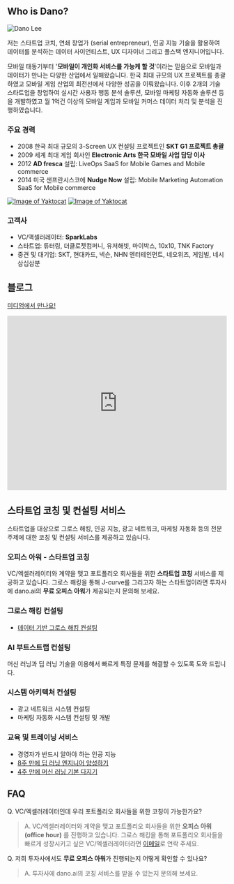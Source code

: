 ## Who is Dano? 

![Dano Lee](https://d2a08gotq8viav.cloudfront.net/web-pages/images/SKT+Cloud+Inspire2013+Dano+1200x800.jpg)

저는 스타트업 코치, 연쇄 창업가 (serial entrepreneur), 인공 지능 기술을 활용하여 데이터를 분석하는 데이터 사이언티스트, UX 디자이너 그리고 풀스택 엔지니어입니다.

모바일 태동기부터 '**모바일이 개인화 서비스를 가능케 할 것**'이라는 믿음으로 모바일과 데이터가 만나는 다양한 산업에서 일해왔습니다. 한국 최대 규모의 UX 프로젝트를 총괄하였고 모바일 게임 산업의 최전선에서 다양한 성공을 이뤄왔습니다. 이후 2개의 기술 스타트업을 창업하여 실시간 사용자 행동 분석 솔루션, 모바일 마케팅 자동화 솔루션 등을 개발하였고 월 1억건 이상의 모바일 게임과 모바일 커머스 데이터 처리 및 분석을 진행하였습니다. 

### 주요 경력
- 2008 한국 최대 규모의 3-Screen UX 컨설팅 프로젝트인 **SKT G1 프로젝트 총괄**
- 2009 세계 최대 게임 회사인 **Electronic Arts 한국 모바일 사업 담당 이사**
- 2012 **AD fresca** 설립: LiveOps SaaS for Mobile Games and Mobile commerce
- 2014 미국 샌프란시스코에 **Nudge Now** 설립: Mobile Marketing Automation SaaS for Mobile commerce

[![Image of Yaktocat](https://d2a08gotq8viav.cloudfront.net/web-pages/icons/linkedin-button.png)](https://www.linkedin.com/in/danolee/) [![Image of Yaktocat](https://d2a08gotq8viav.cloudfront.net/web-pages/icons/email-button.png)](mailto:dano@dano.ai)

### 고객사
- VC/액셀러레이터: **SparkLabs**
- 스타트업: 튜터링, 더클로젯컴퍼니, 유저해빗, 마이박스, 10x10, TNK Factory
- 중견 및 대기업: SKT, 현대카드, 넥슨, NHN 엔터테인먼트, 네오위즈, 게임빌, 네시삼십삼분

## 블로그
[미디엄에서 만나요!](https://medium.com/@dano.ai/)

<iframe src="https://upscri.be/be962c?as_embed" height="400" frameborder="0" style="width:100%;max-width:800px;margin:0 auto;"></iframe>

## 스타트업 코칭 및 컨설팅 서비스
스타트업을 대상으로 그로스 해킹, 인공 지능, 광고 네트워크, 마케팅 자동화 등의 전문 주제에 대한 코칭 및 컨설팅 서비스를 제공하고 있습니다.

### 오피스 아워 - 스타트업 코칭
VC/엑셀러레이터와 계약을 맺고 포트폴리오 회사들을 위한 **스타트업 코칭** 서비스를 제공하고 있습니다. 그로스 해킹을 통해 J-curve를 그리고자 하는 스타트업이라면 투자사에 dano.ai의 **무료 오피스 아워**가 제공되는지 문의해 보세요.

### 그로스 해킹 컨설팅
- [데이터 기반 그로스 해킹 컨설팅](http://growth-hacking.dano.ai)

### AI 부트스트랩 컨설팅
머신 러닝과 딥 러닝 기술을 이용해서 빠르게 특정 문제를 해결할 수 있도록 도와 드립니다.

### 시스템 아키텍처 컨설팅
- 광고 네트워크 시스템 컨설팅
- 마케팅 자동화 시스템 컨설팅 및 개발

### 교육 및 트레이닝 서비스
- 경영자가 반드시 알아야 하는 인공 지능
- [8주 만에 딥 러닝 엔지니어 양성하기](http://8wk-dl.dano.ai/)
- [4주 만에 머신 러닝 기본 다지기](https://www.facebook.com/284383412065350)

## FAQ
Q. VC/엑셀러레이터인데 우리 포트폴리오 회사들을 위한 코칭이 가능한가요?
> A. VC/엑셀러레이터와 계약을 맺고 포트폴리오 회사들을 위한 **오피스 아워 (office hour)** 를 진행하고 있습니다. 그로스 해킹을 통해 포트폴리오 회사들을 빠르게 성장시키고 싶은 VC/엑셀러레이터라면 [이메일](mailto:dano@dano.ai)로 연락 주세요.

Q. 저희 투자사에서도 **무료 오피스 아워**가 진행되는지 어떻게 확인할 수 있나요?
> A. 투자사에 dano.ai의 코칭 서비스를 받을 수 있는지 문의해 보세요.